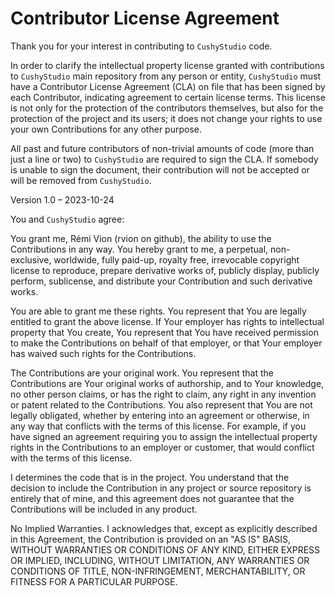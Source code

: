 # Contributor License Agreement

Thank you for your interest in contributing to `CushyStudio` code.

In order to clarify the intellectual property license granted with contributions to `CushyStudio` main repository from any person or entity, `CushyStudio` must have a Contributor License Agreement (CLA) on file that has been signed by each Contributor, indicating agreement to certain license terms. This license is not only for the protection of the contributors themselves, but also for the protection of the project and its users; it does not change your rights to use your own Contributions for any other purpose.

All past and future contributors of non-trivial amounts of code (more than just a line or two) to `CushyStudio` are required to sign the CLA. If somebody is unable to sign the document, their contribution will not be accepted or will be removed from `CushyStudio`.

Version 1.0 – 2023-10-24

You and `CushyStudio` agree:

You grant me, Rémi Vion (rvion on github), the ability to use the Contributions in any way. You hereby grant to me, a perpetual, non-exclusive, worldwide, fully paid-up, royalty free, irrevocable copyright license to reproduce, prepare derivative works of, publicly display, publicly perform, sublicense, and distribute your Contribution and such derivative works.

You are able to grant me these rights. You represent that You are legally entitled to grant the above license. If Your employer has rights to intellectual property that You create, You represent that You have received permission to make the Contributions on behalf of that employer, or that Your employer has waived such rights for the Contributions.

The Contributions are your original work. You represent that the Contributions are Your original works of authorship, and to Your knowledge, no other person claims, or has the right to claim, any right in any invention or patent related to the Contributions. You also represent that You are not legally obligated, whether by entering into an agreement or otherwise, in any way that conflicts with the terms of this license. For example, if you have signed an agreement requiring you to assign the intellectual property rights in the Contributions to an employer or customer, that would conflict with the terms of this license.

I determines the code that is in the project. You understand that the decision to include the Contribution in any project or source repository is entirely that of mine, and this agreement does not guarantee that the Contributions will be included in any product.

No Implied Warranties. I acknowledges that, except as explicitly described in this Agreement, the Contribution is provided on an "AS IS" BASIS, WITHOUT WARRANTIES OR CONDITIONS OF ANY KIND, EITHER EXPRESS OR IMPLIED, INCLUDING, WITHOUT LIMITATION, ANY WARRANTIES OR CONDITIONS OF TITLE, NON-INFRINGEMENT, MERCHANTABILITY, OR FITNESS FOR A PARTICULAR PURPOSE.
